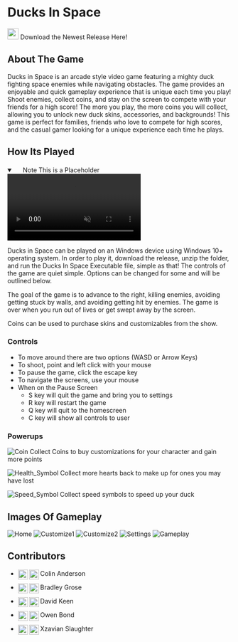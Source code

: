 # Ducks In Space
[<img src="https://cdn.pixabay.com/photo/2016/12/18/13/45/download-1915753_960_720.png" width="25"/>](https://github.com/SCCapstone/RubberDuck/releases/tag/v1.0) Download the Newest Release Here!


## About The Game

Ducks in Space is an arcade style video game featuring a mighty duck fighting space enemies while navigating obstacles. The game provides an enjoyable and quick gameplay experience that is unique each time you play! Shoot enemies, collect coins, and stay on the screen to compete with your friends for a high score! The more you play, the more coins you will collect, allowing you to unlock new duck skins, accessories, and backgrounds! This game is perfect for families, friends who love to compete for high scores, and the casual gamer looking for a unique experience each time he plays.

## How Its Played

<details open="" class="details-reset border rounded-2">
  <summary class="px-3 py-2 border-bottom">
    <svg aria-hidden="true" viewBox="0 0 16 16" version="1.1" data-view-component="true" height="16" width="16" class="octicon octicon-device-camera-video">
    <path fill-rule="evenodd" d="..."></path>
</svg>
    <span aria-label="Video description dotnet-evergreen.mp4" class="m-1">Note This is a Placeholder</span>
    <span class="dropdown-caret"></span>
  </summary>

  <video src="https://user-images.githubusercontent.com/228704/205386194-5657bbc4-66d8-4030-ae54-e21002c94a44.mp4" controls="controls" muted="muted" class="d-block rounded-bottom-2 width-fit" style="max-height:640px;">
   </video>
</details> 
    
Ducks in Space can be played on an Windows device using Windows 10+ operating system. In order to play it, download the release, unzip the folder, and run the Ducks In Space Executable file, simple as that! The controls of the game are quiet simple. Options can be changed for some and will be outlined below.
    
The goal of the game is to advance to the right, killing enemies, avoiding getting stuck by walls, and avoiding getting hit by enemies. The game is over when you run out of lives or get swept away by the screen.

Coins can be used to purchase skins and customizables from the show.
    
### Controls 
- To move around there are two options (WASD or Arrow Keys)
- To shoot, point and left click with your mouse
- To pause the game, click the escape key
- To navigate the screens, use your mouse
- When on the Pause Screen
  - S key will quit the game and bring you to settings
  - R key will restart the game
  - Q key will quit to the homescreen
  - C key will show all controls to user


### Powerups
![Coin](https://user-images.githubusercontent.com/47512745/232127420-d954490d-6055-4496-bf6e-b8c5a904efab.png)
Collect Coins to buy customizations for your character and gain more points

![Health_Symbol](https://user-images.githubusercontent.com/47512745/232127570-435aa07e-f382-4325-97ad-a38d26547d19.png)
Collect more hearts back to make up for ones you may have lost

![Speed_Symbol](https://user-images.githubusercontent.com/47512745/232127620-0b48f323-dd27-46ee-ab63-038992d10a53.png)
Collect speed symbols to speed up your duck


## Images Of Gameplay
![Home](https://user-images.githubusercontent.com/47512745/232130681-ba3d949f-1db6-40d2-97ab-bd2cea5aa0e1.png)
![Customize1](https://user-images.githubusercontent.com/47512745/232130696-4697a080-c5d0-4768-84d8-1a6eb2efc3f3.png)
![Customize2](https://user-images.githubusercontent.com/47512745/232130708-d27e71bd-8cb6-4a00-94c1-3a74de5f4a4e.png)
![Settings](https://user-images.githubusercontent.com/47512745/232130729-3339ee5a-75f0-4516-9ecd-289f0221bd12.png)
![Gameplay](https://user-images.githubusercontent.com/47512745/232130740-a36730bb-c367-4983-a14c-55f81a598059.png)


## Contributors
- Colin Anderson <a href="https://www.linkedin.com/in/colin-anderson-248832211/">
  <img align="left" alt="Colins LinkedIN" width="22px" src="https://raw.githubusercontent.com/peterthehan/peterthehan/master/assets/linkedin.svg" />
</a><a href="https://github.com/cSwiggitySwooty">
  <img align="left" alt="Colin Anderson" width="22px" src="https://github.githubassets.com/images/modules/logos_page/GitHub-Mark.png" />
</a>

- Bradley Grose <a href="https://www.linkedin.com/in/bradley-grose/">
  <img align="left" alt="Abhishek's LinkedIN" width="22px" src="https://raw.githubusercontent.com/peterthehan/peterthehan/master/assets/linkedin.svg" />
</a><a href="https://github.com/bgrose">
  <img align="left" alt="Bradley Grose" width="22px" src="https://github.githubassets.com/images/modules/logos_page/GitHub-Mark.png" />
</a>

- David Keen <a href="https://www.linkedin.com/in/david-keen/">
  <img align="left" alt="David LinkedIN" width="22px" src="https://raw.githubusercontent.com/peterthehan/peterthehan/master/assets/linkedin.svg" />
</a><a href="https://github.com/ddkeen">
  <img align="left" alt="David Keen" width="22px" src="https://github.githubassets.com/images/modules/logos_page/GitHub-Mark.png" />
</a>

- Owen Bond <a href="https://www.linkedin.com/in/owenbond/">
  <img align="left" alt="Owen LinkedIN" width="22px" src="https://raw.githubusercontent.com/peterthehan/peterthehan/master/assets/linkedin.svg" />
</a><a href="https://github.com/OTBond">
  <img align="left" alt="Owen Bond" width="22px" src="https://github.githubassets.com/images/modules/logos_page/GitHub-Mark.png" />
</a>

- Xzavian Slaughter <a href="https://www.linkedin.com/in/xzavian-slaughter-352998235/">
  <img align="left" alt="Abhishek's LinkedIN" width="22px" src="https://raw.githubusercontent.com/peterthehan/peterthehan/master/assets/linkedin.svg" />
</a><a href="https://github.com/xslau">
  <img align="left" alt="Xzavian Slaughter" width="22px" src="https://github.githubassets.com/images/modules/logos_page/GitHub-Mark.png" />
</a>
